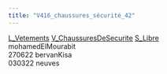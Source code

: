 ```yaml
---
title: "V416_chaussures_sécurité_42"
---
```


[L_Vetements](notes/equipements/L_Vetements.md) [V_ChaussuresDeSecurite](notes/equipements/vetements/V_ChaussuresDeSecurite.md) [S_Libre](notes/statut/S_Libre.md)\
mohamedElMourabit\
270622 bervanKisa\
030322 neuves